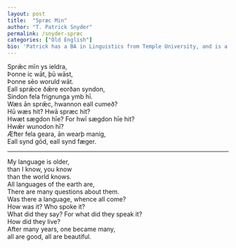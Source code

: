 ```yaml
---
layout: post
title:  "Spræc Min"
author: "T. Patrick Snyder"
permalink: /snyder-spræc
categories: ["Old English"]
bio: 'Patrick has a BA in Linguistics from Temple University, and is a former archaeologist in the US. You can find him on Twitter at <a href="https://twitter.com/tpatricksnyder">@tpatricksnyder</a>. He is the author of <i>Everyday Old English: A Modern Anglo-Saxon Phrasebook</i>, <a href="https://www.amazon.com/Everyday-Old-English-Anglo-Saxon-Phrasebook/dp/1977818153/ref=cm_sw_em_r_dp_v_dz_v0AcAbP60XD00_tt">available on Amazon</a>.'
---
```


Sprǣc mīn ys ieldra,  
Þonne ic wāt, þū wāst,  
Þonne sēo woruld wāt.  
Eall sprǣce ðǣre eorðan syndon,  
Sindon fela frignunga ymb hī.  
Wæs ān sprǣc, hwannon eall cumeð?  
Hū wæs hit? Hwā spræc hit?  
Hwæt sægdon hīe? For hwī sægdon hīe hit?  
Hwǣr wunodon hī?  
Æfter fela geara, ān wearþ manig,  
Eall synd gōd, eall synd fæger.  

---

My language is older,  
than I know, you know  
than the world knows.  
All languages of the earth are,  
There are many questions about them.  
Was there a language, whence all come?  
How was it? Who spoke it?  
What did they say? For what did they speak it?  
How did they live?  
After many years, one became many,  
all are good, all are beautiful.  
